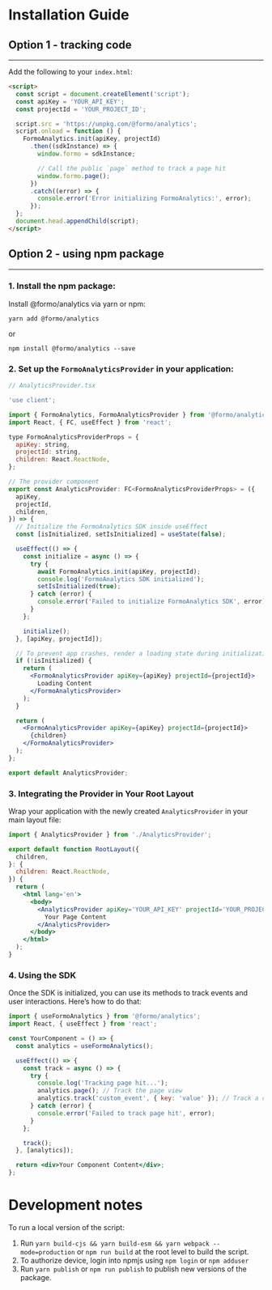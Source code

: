 # Installation Guide

## Option 1 - tracking code

---

Add the following to your `index.html`:

```html
<script>
  const script = document.createElement('script');
  const apiKey = 'YOUR_API_KEY';
  const projectId = 'YOUR_PROJECT_ID';

  script.src = 'https://unpkg.com/@formo/analytics';
  script.onload = function () {
    FormoAnalytics.init(apiKey, projectId)
      .then((sdkInstance) => {
        window.formo = sdkInstance;

        // Call the public `page` method to track a page hit
        window.formo.page();
      })
      .catch((error) => {
        console.error('Error initializing FormoAnalytics:', error);
      });
  };
  document.head.appendChild(script);
</script>
```

## Option 2 - using npm package

---

### 1. Install the npm package:

Install @formo/analytics via yarn or npm:

```
yarn add @formo/analytics
```

or

```
npm install @formo/analytics --save
```

### 2. Set up the `FormoAnalyticsProvider` in your application:

```jsx
// AnalyticsProvider.tsx

'use client';

import { FormoAnalytics, FormoAnalyticsProvider } from '@formo/analytics';
import React, { FC, useEffect } from 'react';

type FormoAnalyticsProviderProps = {
  apiKey: string,
  projectId: string,
  children: React.ReactNode,
};

// The provider component
export const AnalyticsProvider: FC<FormoAnalyticsProviderProps> = ({
  apiKey,
  projectId,
  children,
}) => {
  // Initialize the FormoAnalytics SDK inside useEffect
  const [isInitialized, setIsInitialized] = useState(false);

  useEffect(() => {
    const initialize = async () => {
      try {
        await FormoAnalytics.init(apiKey, projectId);
        console.log('FormoAnalytics SDK initialized');
        setIsInitialized(true);
      } catch (error) {
        console.error('Failed to initialize FormoAnalytics SDK', error);
      }
    };

    initialize();
  }, [apiKey, projectId]);

  // To prevent app crashes, render a loading state during initialization
  if (!isInitialized) {
    return (
      <FormoAnalyticsProvider apiKey={apiKey} projectId={projectId}>
        Loading Content
      </FormoAnalyticsProvider>
    );
  }

  return (
    <FormoAnalyticsProvider apiKey={apiKey} projectId={projectId}>
      {children}
    </FormoAnalyticsProvider>
  );
};

export default AnalyticsProvider;
```

### 3. Integrating the Provider in Your Root Layout

Wrap your application with the newly created `AnalyticsProvider` in your main layout file:

```jsx
import { AnalyticsProvider } from './AnalyticsProvider';

export default function RootLayout({
  children,
}: {
  children: React.ReactNode,
}) {
  return (
    <html lang='en'>
      <body>
        <AnalyticsProvider apiKey='YOUR_API_KEY' projectId='YOUR_PROJECT_ID'>
          Your Page Content
        </AnalyticsProvider>
      </body>
    </html>
  );
}
```

### 4. Using the SDK

Once the SDK is initialized, you can use its methods to track events and user interactions. Here’s how to do that:

```jsx
import { useFormoAnalytics } from '@formo/analytics';
import React, { useEffect } from 'react';

const YourComponent = () => {
  const analytics = useFormoAnalytics();

  useEffect(() => {
    const track = async () => {
      try {
        console.log('Tracking page hit...');
        analytics.page(); // Track the page view
        analytics.track('custom_event', { key: 'value' }); // Track a custom event
      } catch (error) {
        console.error('Failed to track page hit', error);
      }
    };

    track();
  }, [analytics]);

  return <div>Your Component Content</div>;
};
```

# Development notes

To run a local version of the script:

1. Run `yarn build-cjs && yarn build-esm && yarn webpack --mode=production` or `npm run build` at the root level to build the script.
2. To authorize device, login into npmjs using `npm login` or `npm adduser`
3. Run `yarn publish` or `npm run publish` to publish new versions of the package.

